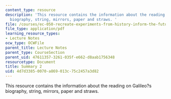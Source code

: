 ```yaml
---
content_type: resource
description: 'This resource contains the information about the reading on Galileo?s
  biography, string, mirrors, paper and straws. '
file: /courses/ec-050-recreate-experiments-from-history-inform-the-future-from-the-past-galileo-january-iap-2010/4d7d33850070a869013c75c2457a3d82_MITEC_050IAP10_sum02.pdf
file_type: application/pdf
learning_resource_types:
- Lecture Notes
ocw_type: OCWFile
parent_title: Lecture Notes
parent_type: CourseSection
parent_uid: 47611357-3261-035f-e662-d8aab1756348
resourcetype: Document
title: Summary 2
uid: 4d7d3385-0070-a869-013c-75c2457a3d82
---
```

This resource contains the information about the reading on Galileo?s biography, string, mirrors, paper and straws. 